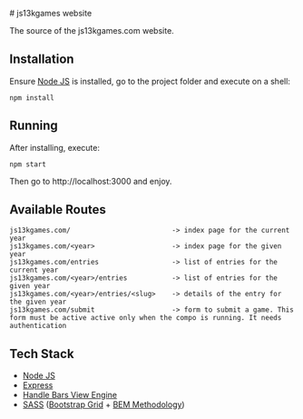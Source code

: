 # js13kgames website

The source of the js13kgames.com website.

## Installation

Ensure [Node JS](https://nodejs.org/en/) is installed, go to the project folder and execute on a shell:

```
npm install
```

## Running

After installing, execute:

```
npm start
```

Then go to http://localhost:3000 and enjoy.

## Available Routes

```
js13kgames.com/                         -> index page for the current year
js13kgames.com/<year>                   -> index page for the given year
js13kgames.com/entries                  -> list of entries for the current year
js13kgames.com/<year>/entries           -> list of entries for the given year
js13kgames.com/<year>/entries/<slug>    -> details of the entry for the given year
js13kgames.com/submit                   -> form to submit a game. This form must be active active only when the compo is running. It needs authentication
```

## Tech Stack

* [Node JS](https://nodejs.org/en/)
* [Express](http://expressjs.com/)
* [Handle Bars View Engine](http://handlebarsjs.com/)
* [SASS](http://sass-lang.com/guide) ([Bootstrap Grid](https://getbootstrap.com/examples/grid/) + [BEM Methodology](https://en.bem.info/methodology/))

